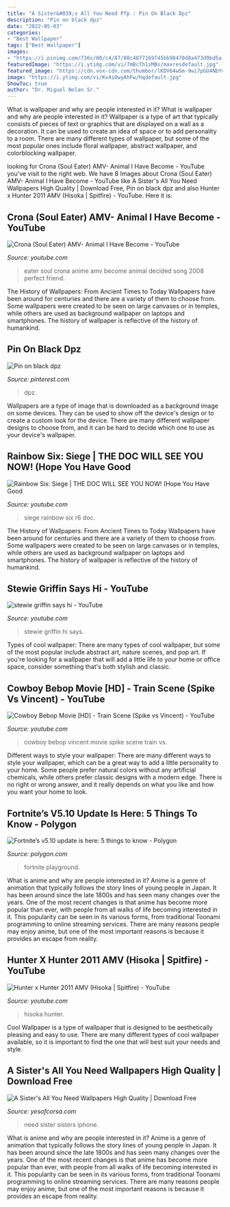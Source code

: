 ```yaml
---
title: "A Sister&#039;s All You Need Pfp : Pin On Black Dpz"
description: "Pin on black dpz"
date: "2022-05-03"
categories:
- "Best Wallpaper"
tags: ["Best Wallpaper"]
images:
- "https://i.pinimg.com/736x/00/c4/87/00c4877169f45bb98470d8a473d9bd5a.jpg"
featuredImage: "https://i.ytimg.com/vi/7mBcTh1sMBs/maxresdefault.jpg"
featured_image: "https://cdn.vox-cdn.com/thumbor/lKDV64wSm-9wi7pGU4NbYvMM9i8=/0x0:1920x1005/fit-in/1200x630/cdn.vox-cdn.com/uploads/chorus_asset/file/11714407/Fortnite_2Fblog_2Fplayground_ltm_postmortem_2FBR05_News_Header_16_9_Playground_Postmortem_Screenshot_1920x1080_a2cc759f5aa05b0c406907448d3ffd6b54065c55.jpg"
image: "https://i.ytimg.com/vi/Kv4iOwyAhFw/hqdefault.jpg"
ShowToc: true
author: "Dr. Miguel Nolan Sr."
---
```



What is wallpaper and why are people interested in it?
What is wallpaper and why are people interested in it?
Wallpaper is a type of art that typically consists of pieces of text or graphics that are displayed on a wall as a decoration. It can be used to create an idea of space or to add personality to a room. There are many different types of wallpaper, but some of the most popular ones include floral wallpaper, abstract wallpaper, and colorblocking wallpaper.

	

		
looking for Crona (Soul Eater) AMV- Animal I Have Become - YouTube you've visit to the right web. We have 8 Images about Crona (Soul Eater) AMV- Animal I Have Become - YouTube like A Sister&#039;s All You Need Wallpapers High Quality | Download Free, Pin on black dpz and also Hunter x Hunter 2011 AMV (Hisoka | Spitfire) - YouTube. Here it is:
		
    
## Crona (Soul Eater) AMV- Animal I Have Become - YouTube

<img loading=lazy src="https://i.ytimg.com/vi/7mBcTh1sMBs/maxresdefault.jpg" onerror="this.onerror=null;this.src='https://tse3.mm.bing.net/th?id=OIP.9s6c0nRcmYI0bdhUdVlwAAHaEK&amp;pid=15.1';" alt="Crona (Soul Eater) AMV- Animal I Have Become - YouTube">

_Source: youtube.com_

>eater soul crona anime amv become animal decided song 2008 perfect friend. 

	

The History of Wallpapers: From Ancient Times to Today
Wallpapers have been around for centuries and there are a variety of them to choose from. Some wallpapers were created to be seen on large canvases or in temples, while others are used as background wallpaper on laptops and smartphones. The history of wallpaper is reflective of the history of humankind.

    
## Pin On Black Dpz

<img loading=lazy src="https://i.pinimg.com/736x/00/c4/87/00c4877169f45bb98470d8a473d9bd5a.jpg" onerror="this.onerror=null;this.src='https://tse4.mm.bing.net/th?id=OIP.VFMmwx5PVCx8TTZv1AtqDwHaNK&amp;pid=15.1';" alt="Pin on black dpz">

_Source: pinterest.com_

>dpz. 

	

Wallpapers are a type of image that is downloaded as a background image on some devices. They can be used to show off the device's design or to create a custom look for the device. There are many different wallpaper designs to choose from, and it can be hard to decide which one to use as your device's wallpaper.

    
## Rainbow Six: Siege | THE DOC WILL SEE YOU NOW! (Hope You Have Good

<img loading=lazy src="https://i.ytimg.com/vi/LZ3yT4YijXQ/maxresdefault.jpg" onerror="this.onerror=null;this.src='https://tse4.mm.bing.net/th?id=OIP.WcyvvFo-29VzqLsB2ZwjcgHaEK&amp;pid=15.1';" alt="Rainbow Six: Siege | THE DOC WILL SEE YOU NOW! (Hope You Have Good">

_Source: youtube.com_

>siege rainbow six r6 doc. 

	

The History of Wallpapers: From Ancient Times to Today
Wallpapers have been around for centuries and there are a variety of them to choose from. Some wallpapers were created to be seen on large canvases or in temples, while others are used as background wallpaper on laptops and smartphones. The history of wallpaper is reflective of the history of humankind.

    
## Stewie Griffin Says Hi - YouTube

<img loading=lazy src="https://i.ytimg.com/vi/Kv4iOwyAhFw/hqdefault.jpg" onerror="this.onerror=null;this.src='https://tse2.mm.bing.net/th?id=OIP.XsefzuNASr2S8FpypuScSgHaFj&amp;pid=15.1';" alt="stewie griffin says hi - YouTube">

_Source: youtube.com_

>stewie griffin hi says. 

	

Types of cool wallpaper:
There are many types of cool wallpaper, but some of the most popular include abstract art, nature scenes, and pop art. If you're looking for a wallpaper that will add a little life to your home or office space, consider something that's both stylish and classic.

    
## Cowboy Bebop Movie [HD] - Train Scene (Spike Vs Vincent) - YouTube

<img loading=lazy src="http://i.ytimg.com/vi/1vEeQ-vGrgY/maxresdefault.jpg" onerror="this.onerror=null;this.src='https://tse4.mm.bing.net/th?id=OIP.eq6YdUosW97C7rLz_ouPcwHaEK&amp;pid=15.1';" alt="Cowboy Bebop Movie [HD] - Train Scene (Spike vs Vincent) - YouTube">

_Source: youtube.com_

>cowboy bebop vincent movie spike scene train vs. 

	

Different ways to style your wallpaper:
There are many different ways to style your wallpaper, which can be a great way to add a little personality to your home. Some people prefer natural colors without any artificial chemicals, while others prefer classic designs with a modern edge. There is no right or wrong answer, and it really depends on what you like and how you want your home to look.

    
## Fortnite’s V5.10 Update Is Here: 5 Things To Know - Polygon

<img loading=lazy src="https://cdn.vox-cdn.com/thumbor/lKDV64wSm-9wi7pGU4NbYvMM9i8=/0x0:1920x1005/fit-in/1200x630/cdn.vox-cdn.com/uploads/chorus_asset/file/11714407/Fortnite_2Fblog_2Fplayground_ltm_postmortem_2FBR05_News_Header_16_9_Playground_Postmortem_Screenshot_1920x1080_a2cc759f5aa05b0c406907448d3ffd6b54065c55.jpg" onerror="this.onerror=null;this.src='https://tse3.mm.bing.net/th?id=OIP.KH92THOSFNX6M4UIXkvtsgHaD4&amp;pid=15.1';" alt="Fortnite’s v5.10 update is here: 5 things to know - Polygon">

_Source: polygon.com_

>fortnite playground. 

	

What is anime and why are people interested in it?
Anime is a genre of animation that typically follows the story lines of young people in Japan. It has been around since the late 1800s and has seen many changes over the years. One of the most recent changes is that anime has become more popular than ever, with people from all walks of life becoming interested in it. This popularity can be seen in its various forms, from traditional Toonami programming to online streaming services. There are many reasons people may enjoy anime, but one of the most important reasons is because it provides an escape from reality.

    
## Hunter X Hunter 2011 AMV (Hisoka | Spitfire) - YouTube

<img loading=lazy src="http://i.ytimg.com/vi/4ucFP-vrlKg/maxresdefault.jpg" onerror="this.onerror=null;this.src='https://tse2.mm.bing.net/th?id=OIP.xHtIUz7h09Ds48xFLRCeGgHaEK&amp;pid=15.1';" alt="Hunter x Hunter 2011 AMV (Hisoka | Spitfire) - YouTube">

_Source: youtube.com_

>hisoka hunter. 

	

Cool Wallpaper is a type of wallpaper that is designed to be aesthetically pleasing and easy to use. There are many different types of cool wallpaper available, so it is important to find the one that will best suit your needs and style.

    
## A Sister&#039;s All You Need Wallpapers High Quality | Download Free

<img loading=lazy src="http://yesofcorsa.com/wp-content/uploads/2018/09/A-Sisters-All-You-Need-Wallpaper-For-IPhone.jpg" onerror="this.onerror=null;this.src='https://tse2.mm.bing.net/th?id=OIP.G8iH40dqj4SV4UoVCITrjwHaHa&amp;pid=15.1';" alt="A Sister&#039;s All You Need Wallpapers High Quality | Download Free">

_Source: yesofcorsa.com_

>need sister sisters iphone. 

	

What is anime and why are people interested in it?
Anime is a genre of animation that typically follows the story lines of young people in Japan. It has been around since the late 1800s and has seen many changes over the years. One of the most recent changes is that anime has become more popular than ever, with people from all walks of life becoming interested in it. This popularity can be seen in its various forms, from traditional Toonami programming to online streaming services. There are many reasons people may enjoy anime, but one of the most important reasons is because it provides an escape from reality.

